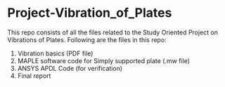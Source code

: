 # Project-Vibration_of_Plates

This repo  consists of all the files related to the Study Oriented Project on Vibrations of Plates.
Following are the files in this repo:
  1. Vibration basics (PDF file)
  2. MAPLE software code for Simply supported plate (.mw file)
  3. ANSYS APDL Code (for verification)
  4. Final report
  
